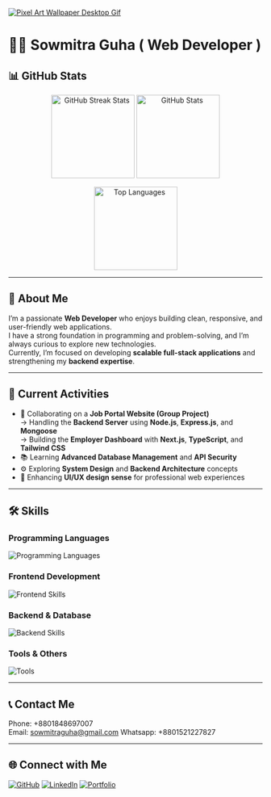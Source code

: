 [![Pixel Art Wallpaper Desktop Gif](https://github.com/user-attachments/assets/68b05b87-a235-4916-82e3-b3d8bfa59896)
]()

# 🧑‍💻 Sowmitra Guha ( Web Developer )

## 📊 GitHub Stats  

<p align="center">
  <img src="https://github-readme-streak-stats.herokuapp.com/?user=sowmitraguho&theme=tokyonight" alt="GitHub Streak Stats" height="165" />
  <img src="https://github-readme-stats.vercel.app/api?username=sowmitraguho&show_icons=true&include_all_commits=true&count_private=true&theme=tokyonight" alt="GitHub Stats" height="165" />
</p>

<p align="center">
  <img src="https://github-readme-stats.vercel.app/api/top-langs/?username=sowmitraguho&layout=compact&theme=tokyonight" alt="Top Languages" height="165" />
</p>

---

## 👋 About Me  
I’m a passionate **Web Developer** who enjoys building clean, responsive, and user-friendly web applications.  
I have a strong foundation in programming and problem-solving, and I’m always curious to explore new technologies.  
Currently, I’m focused on developing **scalable full-stack applications** and strengthening my **backend expertise**.  

---

## 🚀 Current Activities  
- 💼 Collaborating on a **Job Portal Website (Group Project)**  
   → Handling the **Backend Server** using **Node.js**, **Express.js**, and **Mongoose**  
   → Building the **Employer Dashboard** with **Next.js**, **TypeScript**, and **Tailwind CSS**  
- 📚 Learning **Advanced Database Management** and **API Security**  
- ⚙️ Exploring **System Design** and **Backend Architecture** concepts  
- 🧠 Enhancing **UI/UX design sense** for professional web experiences  

---

## 🛠️ Skills  

### **Programming Languages**  
<p>
  <img src="https://skillicons.dev/icons?i=c,cpp,js,ts,py" alt="Programming Languages" />
</p>

### **Frontend Development**  
<p>
  <img src="https://skillicons.dev/icons?i=html,css,tailwind,bootstrap,react,nextjs,redux,sass,materialui" alt="Frontend Skills" />
</p>

### **Backend & Database**  
<p>
  <img src="https://skillicons.dev/icons?i=nodejs,express,mongodb,postgres,firebase,supabase,postman,sqlite" alt="Backend Skills" />
</p>

### **Tools & Others**  
<p>
  <img src="https://skillicons.dev/icons?i=git,github,vscode,pycharm,figma,netlify,vercel,vite" alt="Tools" />
</p>

---

## 📞 Contact Me  
Phone: +8801848697007  
Email: sowmitraguha@gmail.com 
Whatsapp: +8801521227827

---

## 🌐 Connect with Me  
<p>
  <a href="https://github.com/sowmitraguho"><img src="https://skillicons.dev/icons?i=github" alt="GitHub" /></a>
  <a href="https://www.linkedin.com/in/sowmitra-guha-a6066b329"><img src="https://skillicons.dev/icons?i=linkedin" alt="LinkedIn" /></a>
  <a href="https://sowmitra-guha-portfolio.netlify.app/"><img src="https://skillicons.dev/icons?i=htmx" alt="Portfolio" /></a>
</p>
